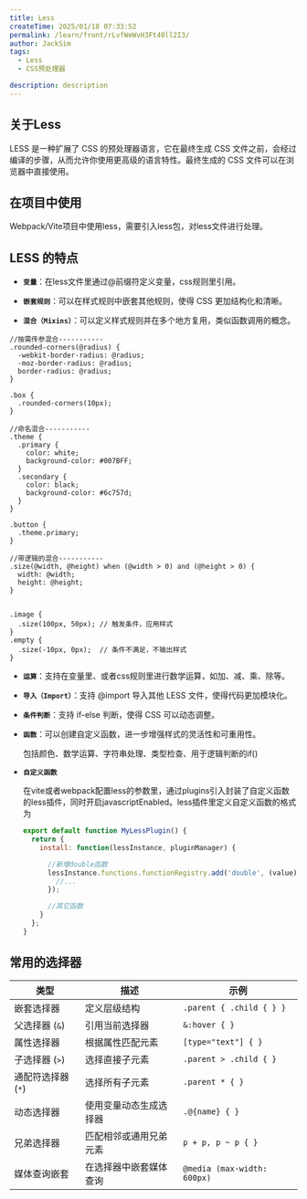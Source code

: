 ```yaml
---
title: Less
createTime: 2025/01/18 07:33:52
permalink: /learn/front/rLvfWeWvH3Ft40ll2I3/
author: JackSim
tags:
  - Less
  - CSS预处理器

description: description
---
```


## 关于Less

LESS 是一种扩展了 CSS 的预处理器语言，它在最终生成 CSS 文件之前，会经过编译的步骤，从而允许你使用更高级的语言特性。最终生成的 CSS 文件可以在浏览器中直接使用。

## 在项目中使用

Webpack/Vite项目中使用less，需要引入less包，对less文件进行处理。

## LESS 的特点

- **`变量`**：在less文件里通过@前缀符定义变量，css规则里引用。

- **`嵌套规则`**：可以在样式规则中嵌套其他规则，使得 CSS 更加结构化和清晰。

- **`混合（Mixins）`**：可以定义样式规则并在多个地方复用，类似函数调用的概念。
```Less
//按需传参混合-----------
.rounded-corners(@radius) {
  -webkit-border-radius: @radius;
  -moz-border-radius: @radius;
  border-radius: @radius;
}

.box { 
  .rounded-corners(10px);
}

//命名混合-----------
.theme {
  .primary {
    color: white;
    background-color: #007BFF;
  }
  .secondary {
    color: black;
    background-color: #6c757d;
  }
}

.button {
  .theme.primary;
}

//带逻辑的混合-----------
.size(@width, @height) when (@width > 0) and (@height > 0) {
  width: @width;
  height: @height;
}


.image {
  .size(100px, 50px); // 触发条件，应用样式
}
.empty {
  .size(-10px, 0px);  // 条件不满足，不输出样式
}
```

- **`运算`**：支持在变量里、或者css规则里进行数学运算，如加、减、乘、除等。

- **`导入（Import）`**：支持 @import 导入其他 LESS 文件，使得代码更加模块化。

- **`条件判断`**：支持 if-else 判断，使得 CSS 可以动态调整。

- **`函数`**：可以创建自定义函数，进一步增强样式的灵活性和可重用性。

  包括颜色、数学运算、字符串处理、类型检查、用于逻辑判断的if()

- **`自定义函数`**

  在vite或者webpack配置less的参数里，通过plugins引入封装了自定义函数的less插件，同时开启javascriptEnabled。less插件里定义自定义函数的格式为
  ```Javascript
  export default function MyLessPlugin() {
    return {
      install: function(lessInstance, pluginManager) {

        //新增double函数
        lessInstance.functions.functionRegistry.add('double', (value) => {
          //...
        });

        //其它函数
      }
    };
  }
  ```

## 常用的选择器

| 类型              | 描述                                                                 | 示例                          |
|-------------------|----------------------------------------------------------------------|-------------------------------|
| 嵌套选择器         | 定义层级结构                                                       | `.parent { .child { } }`      |
| 父选择器 (`&`)    | 引用当前选择器                                                     | `&:hover { }`                 |
| 属性选择器         | 根据属性匹配元素                                                   | `[type="text"] { }`           |
| 子选择器 (`>`)    | 选择直接子元素                                                     | `.parent > .child { }`        |
| 通配符选择器 (`*`) | 选择所有子元素                                                     | `.parent * { }`               |
| 动态选择器         | 使用变量动态生成选择器                                             | `.@{name} { }`                |
| 兄弟选择器         | 匹配相邻或通用兄弟元素                                             | `p + p, p ~ p { }`            |
| 媒体查询嵌套       | 在选择器中嵌套媒体查询                                             | `@media (max-width: 600px)`   |

 



